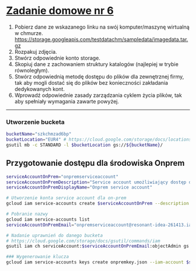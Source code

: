 # [Zadanie domowe nr 6](https://szkolachmury.pl/google-cloud-platform-droga-architekta/tydzien-6-cloud-storage/zadanie-domowe-nr-6/)

1. Pobierz dane ze wskazanego linku na swój komputer/maszynę wirtualną w chmurze.
https://storage.googleapis.com/testdatachm/sampledata/imagedata.tar.gz
2. Rozpakuj zdjęcia.
3. Stwórz odpowiednie konto storage.
4. Skopiuj dane z zachowaniem struktury katalogów (najlepiej w trybie równoległym).
5. Stwórz odpowiednią metodę dostępu do plików dla zewnętrznej firmy, tak aby mogli dostać się do plików bez konieczności zakładania dedykowanych kont.
6. Wprowadź odpowiednie zasady zarządzania cyklem życia plików, tak aby spełniały wymagania zawarte powyżej.

---

### Utworzenie bucketa
```bash
bucketName="szkchmzad6bp"
bucketLocation="EUR4" # https://cloud.google.com/storage/docs/locations#location-dr
gsutil mb -c STANDARD -l $bucketLocation gs://${bucketName}/
```

## Przygotowanie dostępu dla środowiska Onprem
```bash
serviceAccountOnPrem="onpremserviceaccount"
serviceAccountOnPremDescription="Service account umożliwiający dostęp do storage ze środowiska on-prem"
serviceAccountOnPremDisplayName="Onprem service account"

# Utworzenie konta service account dla on-prem
gcloud iam service-accounts create $serviceAccountOnPrem --description "$serviceAccountOnPremDescription" --display-name "$serviceAccountOnPremDisplayName"

# Pobranie nazwy
gcloud iam service-accounts list
serviceAccountOnPremEmail="onpremserviceaccount@resonant-idea-261413.iam.gserviceaccount.com"

# Nadanie uprawnień do danego bucketa
# https://cloud.google.com/storage/docs/gsutil/commands/iam
gsutil iam ch serviceAccount:$serviceAccountOnPremEmail:objectAdmin gs://${bucketName}/

### Wygenerowanie klucza
gcloud iam service-accounts keys create onpremkey.json --iam-account $serviceAccountOnPremEmail
```
